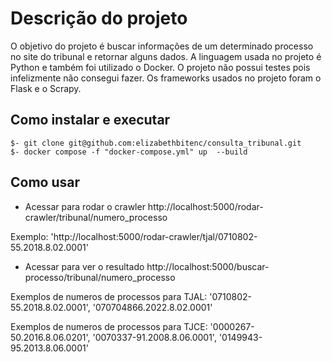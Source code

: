 # Descrição do projeto
 
 O objetivo do projeto é buscar informações de um determinado processo no site do tribunal e retornar alguns dados. A linguagem usada no projeto é Python e também foi utilizado o Docker. O projeto não possui testes pois infelizmente não consegui fazer. Os frameworks usados no projeto foram o Flask e o Scrapy. 

 ## Como instalar e executar

```
$- git clone git@github.com:elizabethbitenc/consulta_tribunal.git
$- docker compose -f "docker-compose.yml" up  --build 
```

## Como usar 
- Acessar para rodar o crawler http://localhost:5000/rodar-crawler/tribunal/numero_processo

Exemplo: 'http://localhost:5000/rodar-crawler/tjal/0710802-55.2018.8.02.0001'

- Acessar para ver o resultado http://localhost:5000/buscar-processo/tribunal/numero_processo

Exemplos de numeros de processos para TJAL: '0710802-55.2018.8.02.0001', '070704866.2022.8.02.0001'

Exemplos de numeros de processos para TJCE: '0000267-50.2016.8.06.0201', '0070337-91.2008.8.06.0001', '0149943-95.2013.8.06.0001'